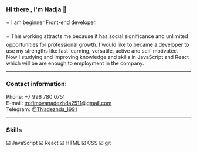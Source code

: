 ### Hi there , I'm Nadja 👋 

:star: I am beginner Front-end developer.

:star: This working attracts me because it has social significance and unlimited opportunities for professional growth.
I would like to became a developer to use my strengths like fast learning, versatile, active and self-motivated.
Now I studying and improving knowledge and skills in JavaScript and React which will be are enough to employment in the company.

***

### Contact information:
Phone: +7 996 780 0751  
E-mail: trofimovanadezhda2511@gmail.com  
Telegram: [@TNadezhda_1991](https://t.me/TNadezhda_1991)

***

### Skills

:ballot_box_with_check: JavaScript
:ballot_box_with_check: React
:ballot_box_with_check: HTML
:ballot_box_with_check: CSS
:ballot_box_with_check: git

